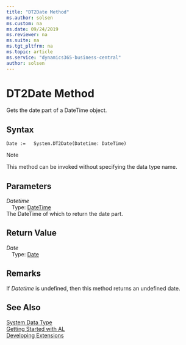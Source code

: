 ```yaml
---
title: "DT2Date Method"
ms.author: solsen
ms.custom: na
ms.date: 09/24/2019
ms.reviewer: na
ms.suite: na
ms.tgt_pltfrm: na
ms.topic: article
ms.service: "dynamics365-business-central"
author: solsen
---
```

[//]: # (START>DO_NOT_EDIT)
[//]: # (IMPORTANT:Do not edit any of the content between here and the END>DO_NOT_EDIT.)
[//]: # (Any modifications should be made in the .xml files in the ModernDev repo.)
# DT2Date Method
Gets the date part of a DateTime object.


## Syntax
```
Date :=   System.DT2Date(Datetime: DateTime)
```
> [!NOTE]  
> This method can be invoked without specifying the data type name.  
## Parameters
*Datetime*  
&emsp;Type: [DateTime](../datetime/datetime-data-type.md)  
The DateTime of which to return the date part.  


## Return Value
*Date*  
&emsp;Type: [Date](../date/date-data-type.md)  
  


[//]: # (IMPORTANT: END>DO_NOT_EDIT)

## Remarks  
 If *Datetime* is undefined, then this method returns an undefined date.  

## See Also
[System Data Type](system-data-type.md)  
[Getting Started with AL](../../devenv-get-started.md)  
[Developing Extensions](../../devenv-dev-overview.md)